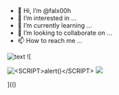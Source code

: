 - 👋 Hi, I’m @falx00h
- 👀 I’m interested in ...
- 🌱 I’m currently learning ...
- 💞️ I’m looking to collaborate on ...
- 📫 How to reach me ...

![text](https://avatars.githubusercontent.com/u/92805783?s=40&javascript:alert(1);)
![

<img src="../../../../../../../../https://www.google.com.br" alt="<SCRIPT>alert()</SCRIPT>">
<img src='../../../../../../../r89shi/gitbook.fluig.snippets/blob/main/README.md' >

](()
